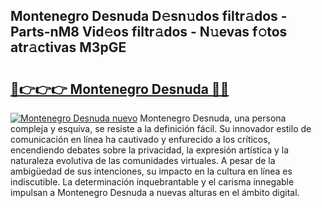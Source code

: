 ## Montenegro Desnuda D𝚎sn𝚞dos filtr𝚊dos - Parts-nM8 Vid𝚎os filtr𝚊dos - N𝚞evas f𝚘tos atr𝚊ctivas M3pGE

# <h2><a href="http://mb26ln.tromn.icu/?c=Montenegro+Desnuda">🔗👉👉👉 Montenegro Desnuda 🔗🔗</a></h2>

[![Montenegro Desnuda nuevo](https://i.imgur.com/pEAQMta.gif)](http://mb26ln.tromn.icu/?c=Montenegro+Desnuda)
Montenegro Desnuda, una persona compleja y esquiva, se resiste a la definición fácil. Su innovador estilo de comunicación en línea ha cautivado y enfurecido a los críticos, encendiendo debates sobre la privacidad, la expresión artística y la naturaleza evolutiva de las comunidades virtuales. A pesar de la ambigüedad de sus intenciones, su impacto en la cultura en línea es indiscutible. La determinación inquebrantable y el carisma innegable impulsan a Montenegro Desnuda a nuevas alturas en el ámbito digital.
